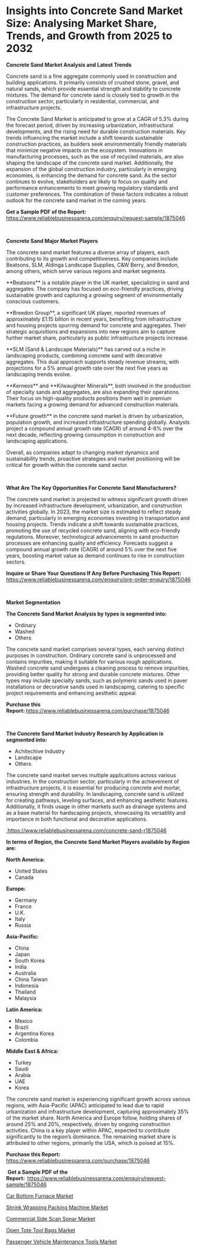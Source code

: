 <p><h1>Insights into Concrete Sand Market Size: Analysing Market Share, Trends, and Growth from 2025 to 2032</h1></p><p><strong>Concrete Sand Market Analysis and Latest Trends</strong></p>
<p><p>Concrete sand is a fine aggregate commonly used in construction and building applications. It primarily consists of crushed stone, gravel, and natural sands, which provide essential strength and stability to concrete mixtures. The demand for concrete sand is closely tied to growth in the construction sector, particularly in residential, commercial, and infrastructure projects.</p><p>The Concrete Sand Market is anticipated to grow at a CAGR of 5.3% during the forecast period, driven by increasing urbanization, infrastructural developments, and the rising need for durable construction materials. Key trends influencing the market include a shift towards sustainable construction practices, as builders seek environmentally friendly materials that minimize negative impacts on the ecosystem. Innovations in manufacturing processes, such as the use of recycled materials, are also shaping the landscape of the concrete sand market. Additionally, the expansion of the global construction industry, particularly in emerging economies, is enhancing the demand for concrete sand. As the sector continues to evolve, stakeholders are likely to focus on quality and performance enhancements to meet growing regulatory standards and customer preferences. The combination of these factors indicates a robust outlook for the concrete sand market in the coming years.</p></p>
<p><strong>Get a Sample PDF of the Report:&nbsp;</strong> <a href="https://www.reliablebusinessarena.com/enquiry/request-sample/1875046?utm_campaign=2130&utm_medium=2&utm_source=Github&utm_content=ia&utm_term=31012025&utm_id=concrete-sand">https://www.reliablebusinessarena.com/enquiry/request-sample/1875046</a></p>
<p>&nbsp;</p>
<p><strong>Concrete Sand Major Market Players</strong></p>
<p><p>The concrete sand market features a diverse array of players, each contributing to its growth and competitiveness. Key companies include Beatsons, SLM, Aldinga Landscape Supplies, C&W Berry, and Breedon, among others, which serve various regions and market segments.</p><p>**Beatsons** is a notable player in the UK market, specializing in sand and aggregates. The company has focused on eco-friendly practices, driving sustainable growth and capturing a growing segment of environmentally conscious customers. </p><p>**Breedon Group**, a significant UK player, reported revenues of approximately £1.15 billion in recent years, benefiting from infrastructure and housing projects spurring demand for concrete and aggregates. Their strategic acquisitions and expansions into new regions aim to capture further market share, particularly as public infrastructure projects increase.</p><p>**SLM (Sand & Landscape Materials)** has carved out a niche in landscaping products, combining concrete sand with decorative aggregates. This dual approach supports steady revenue streams, with projections for a 5% annual growth rate over the next five years as landscaping trends evolve.</p><p>**Kerneos** and **Kilwaughter Minerals**, both involved in the production of specialty sands and aggregates, are also expanding their operations. Their focus on high-quality products positions them well in premium markets facing a growing demand for advanced construction materials. </p><p>**Future growth** in the concrete sand market is driven by urbanization, population growth, and increased infrastructure spending globally. Analysts project a compound annual growth rate (CAGR) of around 4-6% over the next decade, reflecting growing consumption in construction and landscaping applications.</p><p>Overall, as companies adapt to changing market dynamics and sustainability trends, proactive strategies and market positioning will be critical for growth within the concrete sand sector.</p></p>
<p>&nbsp;</p>
<p><strong>What Are The Key Opportunities For Concrete Sand Manufacturers?</strong></p>
<p><p>The concrete sand market is projected to witness significant growth driven by increased infrastructure development, urbanization, and construction activities globally. In 2023, the market size is estimated to reflect steady demand, particularly in emerging economies investing in transportation and housing projects. Trends indicate a shift towards sustainable practices, promoting the use of recycled concrete sand, aligning with eco-friendly regulations. Moreover, technological advancements in sand production processes are enhancing quality and efficiency. Forecasts suggest a compound annual growth rate (CAGR) of around 5% over the next five years, boosting market value as demand continues to rise in construction sectors.</p></p>
<p><strong>Inquire or Share Your Questions If Any Before Purchasing This Report:</strong> <a href="https://www.reliablebusinessarena.com/enquiry/pre-order-enquiry/1875046?utm_campaign=2130&utm_medium=2&utm_source=Github&utm_content=ia&utm_term=31012025&utm_id=concrete-sand">https://www.reliablebusinessarena.com/enquiry/pre-order-enquiry/1875046</a></p>
<p>&nbsp;</p>
<p><strong>Market Segmentation</strong></p>
<p><strong>The Concrete Sand Market Analysis by types is segmented into:</strong></p>
<p><ul><li>Ordinary</li><li>Washed</li><li>Others</li></ul></p>
<p><p>The concrete sand market comprises several types, each serving distinct purposes in construction. Ordinary concrete sand is unprocessed and contains impurities, making it suitable for various rough applications. Washed concrete sand undergoes a cleaning process to remove impurities, providing better quality for strong and durable concrete mixtures. Other types may include specialty sands, such as polymeric sands used in paver installations or decorative sands used in landscaping, catering to specific project requirements and enhancing aesthetic appeal.</p></p>
<p><strong>Purchase this Report:&nbsp;</strong><a href="https://www.reliablebusinessarena.com/purchase/1875046?utm_campaign=2130&utm_medium=2&utm_source=Github&utm_content=ia&utm_term=31012025&utm_id=concrete-sand">https://www.reliablebusinessarena.com/purchase/1875046</a></p>
<p>&nbsp;</p>
<p><strong>The Concrete Sand Market Industry Research by Application is segmented into:</strong></p>
<p><ul><li>Achitechive Industry</li><li>Landscape</li><li>Others</li></ul></p>
<p><p>The concrete sand market serves multiple applications across various industries. In the construction sector, particularly in the achievement of infrastructure projects, it is essential for producing concrete and mortar, ensuring strength and durability. In landscaping, concrete sand is utilized for creating pathways, leveling surfaces, and enhancing aesthetic features. Additionally, it finds usage in other markets such as drainage systems and as a base material for hardscaping projects, showcasing its versatility and importance in both functional and decorative applications.</p></p>
<p><a href="https://www.reliablebusinessarena.com/concrete-sand-r1875046?utm_campaign=2130&utm_medium=2&utm_source=Github&utm_content=ia&utm_term=31012025&utm_id=concrete-sand">&nbsp;https://www.reliablebusinessarena.com/concrete-sand-r1875046</a></p>
<p><strong>In terms of Region, the Concrete Sand Market Players available by Region are:</strong></p>
<p>
    <p> <strong> North America: </strong>
        <ul>
            <li>United States</li>
            <li>Canada</li>
        </ul>
        </p> 
    <p> <strong> Europe: </strong>
        <ul>
            <li>Germany</li>
            <li>France</li>
            <li>U.K.</li>
            <li>Italy</li>
            <li>Russia</li>
        </ul>
        </p> 
    <p> <strong> Asia-Pacific: </strong>
        <ul>
            <li>China</li>
            <li>Japan</li>
            <li>South Korea</li>
            <li>India</li>
            <li>Australia</li>
            <li>China Taiwan</li>
            <li>Indonesia</li>
            <li>Thailand</li>
            <li>Malaysia</li>
        </ul>
        </p> 
    <p> <strong> Latin America: </strong>
        <ul>
            <li>Mexico</li>
            <li>Brazil</li>
            <li>Argentina Korea</li>
            <li>Colombia</li>
        </ul>
        </p> 
    <p> <strong> Middle East & Africa: </strong>
        <ul>
            <li>Turkey</li>
            <li>Saudi</li>
            <li>Arabia</li>
            <li>UAE</li>
            <li>Korea</li>
        </ul>
    </p>
    </p>
<p><p>The concrete sand market is experiencing significant growth across various regions, with Asia-Pacific (APAC) anticipated to lead due to rapid urbanization and infrastructure development, capturing approximately 35% of the market share. North America and Europe follow, holding shares of around 25% and 20%, respectively, driven by ongoing construction activities. China is a key player within APAC, expected to contribute significantly to the region’s dominance. The remaining market share is attributed to other regions, primarily the USA, which is poised at 15%.</p></p>
<p><strong>Purchase this Report: </strong><a href="https://www.reliablebusinessarena.com/purchase/1875046?utm_campaign=2130&utm_medium=2&utm_source=Github&utm_content=ia&utm_term=31012025&utm_id=concrete-sand">https://www.reliablebusinessarena.com/purchase/1875046</a></p>
<p>&nbsp;<strong>Get a Sample PDF of the Report:&nbsp;&nbsp;</strong><a href="https://www.reliablebusinessarena.com/enquiry/request-sample/1875046?utm_campaign=2130&utm_medium=2&utm_source=Github&utm_content=ia&utm_term=31012025&utm_id=concrete-sand">https://www.reliablebusinessarena.com/enquiry/request-sample/1875046</a></p>
<p><strong></strong></p>
<p><p><a href="https://www.linkedin.com/pulse/car-bottom-furnace-market-growth-study-examines-trajectory-zedac?utm_campaign=2130&utm_medium=2&utm_source=Github&utm_content=ia&utm_term=31012025&utm_id=concrete-sand">Car Bottom Furnace Market</a></p><p><a href="https://www.linkedin.com/pulse/comprehensive-review-shrink-wrapping-packing-machine-market-0nuzc?utm_campaign=2130&utm_medium=2&utm_source=Github&utm_content=ia&utm_term=31012025&utm_id=concrete-sand">Shrink Wrapping Packing Machine Market</a></p><p><a href="https://www.linkedin.com/pulse/exploring-commercial-side-scan-sonar-market-industry-revenue-insights-yjwhc?utm_campaign=2130&utm_medium=2&utm_source=Github&utm_content=ia&utm_term=31012025&utm_id=concrete-sand">Commercial Side Scan Sonar Market</a></p><p><a href="https://www.linkedin.com/pulse/open-tote-tool-bags-market-dynamics-forecast-2025-2032-nrlif?utm_campaign=2130&utm_medium=2&utm_source=Github&utm_content=ia&utm_term=31012025&utm_id=concrete-sand">Open Tote Tool Bags Market</a></p><p><a href="https://www.linkedin.com/pulse/passenger-vehicle-maintenance-tools-market-report-competitive-0gjof?utm_campaign=2130&utm_medium=2&utm_source=Github&utm_content=ia&utm_term=31012025&utm_id=concrete-sand">Passenger Vehicle Maintenance Tools Market</a></p></p>